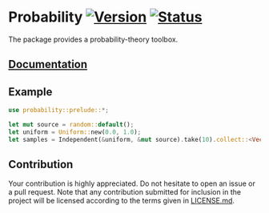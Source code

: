 # Probability [![Version][version-img]][version-url] [![Status][status-img]][status-url]

The package provides a probability-theory toolbox.

## [Documentation][docs]

## Example

```rust
use probability::prelude::*;

let mut source = random::default();
let uniform = Uniform::new(0.0, 1.0);
let samples = Independent(&uniform, &mut source).take(10).collect::<Vec<_>>();
```

## Contribution

Your contribution is highly appreciated. Do not hesitate to open an issue or a
pull request. Note that any contribution submitted for inclusion in the project
will be licensed according to the terms given in [LICENSE.md](LICENSE.md).

[version-img]: https://img.shields.io/crates/v/probability.svg
[version-url]: https://crates.io/crates/probability
[status-img]: https://travis-ci.org/stainless-steel/probability.svg?branch=master
[status-url]: https://travis-ci.org/stainless-steel/probability
[docs]: https://stainless-steel.github.io/probability
